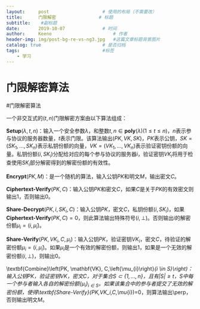 ```yaml
---
layout:     post   				    # 使用的布局（不需要改）
title:      门限解密 				# 标题 
subtitle:    #副标题
date:       2019-10-07 				# 时间
author:     Keeno 						# 作者
header-img: img/post-bg-re-vs-ng3.jpg 	#这篇文章标题背景图片
catalog: true 						# 是否归档
tags:								#标签
    - 学习
---
```

# 门限解密算法

#门限解密算法

一个非交互式的$(t,n)$门限解密方案由以下算法组成：

$\textbf{Setup}(\lambda,t,n)$：输入一个安全参数$\lambda$，和整数$t,n\in\textbf{poly}(\lambda)$($1\leq t\leq n$)，$n$表示参与协议的服务器数量，$t$表示门限。该算法输出$(PK,VK,SK)$，$PK$表示公钥，$SK=(SK_1,...,SK_n)$表示私钥份额的向量，$VK=(VK_1,...,VK_n)$表示验证密钥份额的向量。私钥份额$(i,SK_i)$分配给对应的每个参与协议的服务器$i$，验证密钥$VK_i$将用于检查使用$SK_i$部分解密得到的解密份额的有效性。

$\textbf{Encrypt}(PK,M)$：是一个随机的算法，输入公钥$PK$和明文$M$，输出密文$C$。

$\textbf{Ciphertext-Verify}(PK,C)$：输入公钥$PK$和密文$C$，如果$C$是关于$PK$的有效密文则输出$1$，否则输出$0$。

$\textbf{Share-Decrypt}(PK,i,SK_i,C)$：输入公钥$PK$，密文$C$，私钥份额$(i,SK_i)$，如果$\textbf{Ciphertext-Verify}(PK,C)=0$，则此算法输出特殊符号$(i,\perp)$。否则输出$i$的解密份额$\mu_{i}=\left(i, \hat{\mu}_{i}\right)$。

$\textbf{Share-Verify}(PK,VK_i,C,\mu_{i})$：输入公钥$PK$，验证密钥$VK_i$，密文$C$，待验证的解密份额$\mu_{i}=\left(i, \hat{\mu}_{i}\right)$。如果$\mu_{i}$是一个有效的解密份额，则输出1，如果是一个无效的解密份额$(i, \perp)$，则输出0。

\textbf{Combine}\left(PK, \mathbf{VK}, C,\left\{\mu_{i}\right\}_{i \in S}\right)：输入公钥$PK$，验证密钥$VK$，密文$C$，对于集合$S \subset\{1, \ldots, n\}$，且有$|S|≥t$，$S$中每一个参与者输入各自的解密份额$\left\{\mu_{i}\right\}_{i \in S}$。如果该集合中的参与者提交了无效的解密份额，使得\textbf{Share-Verify}(PK,VK_i,C,\mu_{i})=0，则算法输出\perp，否则输出明文$M$。
